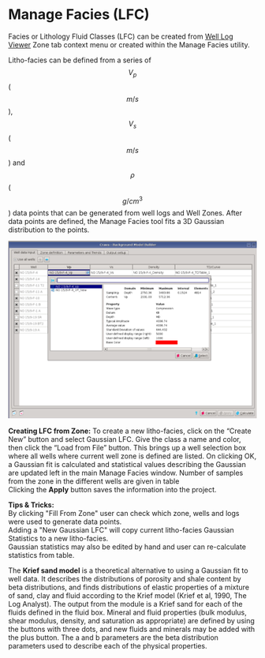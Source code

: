 # Manage Facies \(LFC\)

Facies or Lithology Fluid Classes \(LFC\) can be created from [Well Log Viewer](../viewers/readme.12/well_log_viewer_gui.md) Zone tab context menu or created within the Manage Facies utility.

Litho-facies can be defined from a series of $$V_p$$ \($$m/s$$\), $$V_s$$ \($$m/s$$\) and $$\rho$$ \($$g /cm^3$$\) data points that can be generated from well logs and Well Zones. After data points are defined, the Manage Facies tool fits a 3D Gaussian distribution to the points.

![](../.gitbook/assets/image%20%2849%29.png)

**Creating LFC from Zone:** To create a new litho-facies, click on the “Create New” button and select Gaussian LFC. Give the class a name and color, then click the “Load from File” button. This brings up a well selection box where all wells where current well zone is defined are listed. On clicking OK, a Gaussian fit is calculated and statistical values describing the Gaussian are updated left in the main Manage Facies window. Number of samples from the zone in the different wells are given in table  
Clicking the **Apply** button saves the information into the project.

**Tips & Tricks:**  
By clicking "Fill From Zone" user can check which zone, wells and logs were used to generate data points.  
Adding a "New Gaussian LFC" will copy current litho-facies Gaussian Statistics to a new litho-facies.  
Gaussian statistics may also be edited by hand and user can re-calculate statistics from table.  

The **Krief sand model** is a theoretical alternative to using a Gaussian fit to well data. It describes the distributions of porosity and shale content by beta distributions, and finds distributions of elastic properties of a mixture of sand, clay and fluid according to the Krief model \(Krief et al, 1990, The Log Analyst\). The output from the module is a Krief sand for each of the fluids defined in the fluid box. Mineral and fluid properties \(bulk modulus, shear modulus, density, and saturation as appropriate\) are defined by using the buttons with three dots, and new fluids and minerals may be added with the plus button. The a and b parameters are the beta distribution parameters used to describe each of the physical properties.

